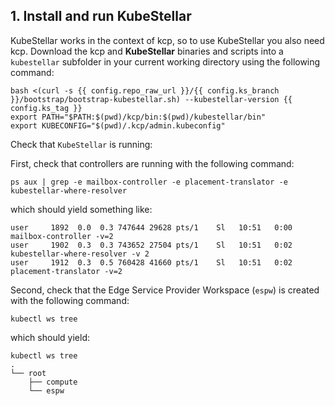 <!--quickstart-1-install-and-run-kubestellar-start-->
## 1. Install and run **KubeStellar**

KubeStellar works in the context of kcp, so to use KubeStellar you also need kcp. Download the kcp and **KubeStellar** binaries and scripts into a `kubestellar` subfolder in your current working directory using the following command:

```shell
bash <(curl -s {{ config.repo_raw_url }}/{{ config.ks_branch }}/bootstrap/bootstrap-kubestellar.sh) --kubestellar-version {{ config.ks_tag }}
export PATH="$PATH:$(pwd)/kcp/bin:$(pwd)/kubestellar/bin"
export KUBECONFIG="$(pwd)/.kcp/admin.kubeconfig"
```

Check that `KubeStellar` is running:

First, check that controllers are running with the following command:

```shell
ps aux | grep -e mailbox-controller -e placement-translator -e kubestellar-where-resolver
```

which should yield something like:

``` { .sh .no-copy }
user     1892  0.0  0.3 747644 29628 pts/1    Sl   10:51   0:00 mailbox-controller -v=2
user     1902  0.3  0.3 743652 27504 pts/1    Sl   10:51   0:02 kubestellar-where-resolver -v 2
user     1912  0.3  0.5 760428 41660 pts/1    Sl   10:51   0:02 placement-translator -v=2
``` 

Second, check that the Edge Service Provider Workspace (`espw`) is created with the following command:

```shell
kubectl ws tree
```

which should yield:

``` { .sh .no-copy }
kubectl ws tree
.
└── root
    ├── compute
    └── espw
```
<!--quickstart-1-install-and-run-kubestellar-end-->
